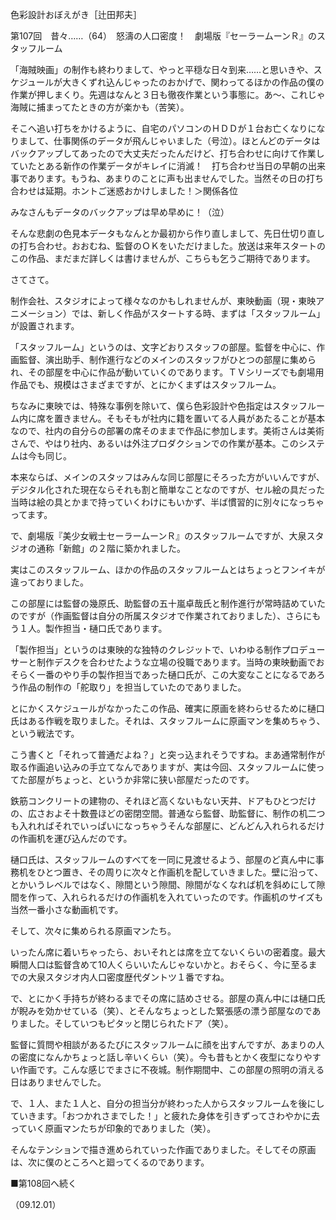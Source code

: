 <!-- source: http://web.archive.org/web/20250215190716/http://www.style.fm/as/05_column/tsujita/tsujita107.shtml -->

色彩設計おぼえがき［辻田邦夫］

第107回　昔々……（64）　怒濤の人口密度！　劇場版『セーラームーンＲ』のスタッフルーム

「海賊映画」の制作も終わりまして、やっと平穏な日々到来……と思いきや、スケジュールが大きくずれ込んじゃったのおかげで、関わってるほかの作品の僕の作業が押しまくり。先週はなんと３日も徹夜作業という事態に。あ〜、これじゃ海賊に捕まってたときの方が楽かも（苦笑）。

そこへ追い打ちをかけるように、自宅のパソコンのＨＤＤが１台お亡くなりになりまして、仕事関係のデータが飛んじゃいました（号泣）。ほとんどのデータはバックアップしてあったので大丈夫だったんだけど、打ち合わせに向けて作業していたとある新作の作業データがキレイに消滅！　打ち合わせ当日の早朝の出来事であります。もうね、あまりのことに声も出ませんでした。当然その日の打ち合わせは延期。ホントご迷惑おかけしました！＞関係各位

みなさんもデータのバックアップは早め早めに！（泣）

そんな悲劇の色見本データもなんとか最初から作り直しまして、先日仕切り直しの打ち合わせ。おおむね、監督のＯＫをいただけました。放送は来年スタートのこの作品、まだまだ詳しくは書けませんが、こちらも乞うご期待であります。

さてさて。

制作会社、スタジオによって様々なのかもしれませんが、東映動画（現・東映アニメーション）では、新しく作品がスタートする時、まずは「スタッフルーム」が設置されます。

「スタッフルーム」というのは、文字どおりスタッフの部屋。監督を中心に、作画監督、演出助手、制作進行などのメインのスタッフがひとつの部屋に集められ、その部屋を中心に作品が動いていくのであります。ＴＶシリーズでも劇場用作品でも、規模はさまざまですが、とにかくまずはスタッフルーム。

ちなみに東映では、特殊な事例を除いて、僕ら色彩設計や色指定はスタッフルーム内に席を置きません。そもそもが社内に籍を置いてる人員があたることが基本なので、社内の自分らの部署の席そのままで作品に参加します。美術さんは美術さんで、やはり社内、あるいは外注プロダクションでの作業が基本。このシステムは今も同じ。

本来ならば、メインのスタッフはみんな同じ部屋にそろった方がいいんですが、デジタル化された現在ならそれも割と簡単なことなのですが、セル絵の具だった当時は絵の具とかまで持っていくわけにもいかず、半ば慣習的に別々になっちゃってます。

で、劇場版『美少女戦士セーラームーンＲ』のスタッフルームですが、大泉スタジオの通称「新館」の２階に築かれました。

実はこのスタッフルーム、ほかの作品のスタッフルームとはちょっとフンイキが違っておりました。

この部屋には監督の幾原氏、助監督の五十嵐卓哉氏と制作進行が常時詰めていたのですが（作画監督は自分の所属スタジオで作業されておりました）、さらにもう１人。製作担当・樋口氏であります。

「製作担当」というのは東映的な独特のクレジットで、いわゆる制作プロデューサーと制作デスクを合わせたような立場の役職であります。当時の東映動画でおそらく一番のやり手の製作担当であった樋口氏が、この大変なことになるであろう作品の制作の「舵取り」を担当していたのでありました。

とにかくスケジュールがなかったこの作品、確実に原画を終わらせるために樋口氏はある作戦を取りました。それは、スタッフルームに原画マンを集めちゃう、という戦法です。

こう書くと「それって普通だよね？」と突っ込まれそうですね。まあ通常制作が取る作画追い込みの手立てなんでありますが、実は今回、スタッフルームに使ってた部屋がちょっと、というか非常に狭い部屋だったのです。

鉄筋コンクリートの建物の、それほど高くないもない天井、ドアもひとつだけの、広さおよそ十数畳ほどの密閉空間。普通なら監督、助監督に、制作の机二つも入れればそれでいっぱいになっちゃうそんな部屋に、どんどん入れられるだけの作画机を運び込んだのです。

樋口氏は、スタッフルームのすべてを一同に見渡せるよう、部屋のど真ん中に事務机をひとつ置き、その周りに次々と作画机を配していきました。壁に沿って、とかいうレベルではなく、隙間という隙間、隙間がなくなれば机を斜めにして隙間を作って、入れられるだけの作画机を入れていったのです。作画机のサイズも当然一番小さな動画机です。

そして、次々に集められる原画マンたち。

いったん席に着いちゃったら、おいそれとは席を立てないくらいの密着度。最大瞬間人口は監督含めて10人くらいいたんじゃないかと。おそらく、今に至るまでの大泉スタジオ内人口密度歴代ダントツ１番ですね。

で、とにかく手持ちが終わるまでその席に詰めさせる。部屋の真ん中には樋口氏が睨みを効かせている（笑）、とそんなちょっとした緊張感の漂う部屋なのでありました。そしていつもピタッと閉じられたドア（笑）。

監督に質問や相談があるたびにスタッフルームに顔を出すんですが、あまりの人の密度になんかちょっと話し辛いくらい（笑）。今も昔もとかく夜型になりやすい作画です。こんな感じでまさに不夜城。制作期間中、この部屋の照明の消える日はありませんでした。

で、１人、また１人と、自分の担当分が終わった人からスタッフルームを後にしていきます。「おつかれさまでした！」と疲れた身体を引きずってさわやかに去っていく原画マンたちが印象的でありました（笑）。

そんなテンションで描き進められていった作画でありました。そしてその原画は、次に僕のところへと廻ってくるのであります。

■第108回へ続く

（09.12.01）
